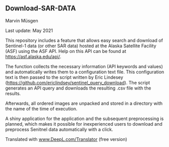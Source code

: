 Download-SAR-DATA
------
Marvin Müsgen

Last update: May 2021

This repository includes a feature that allows easy search and download of Sentinel-1 data (or other SAR data) hosted at the Alaska Satellite Facility (ASF) using the ASF API. Help on this API can be found at https://asf.alaska.edu/api/.

The function collects the necessary information (API keywords and values) and automatically writes them to a configuration text file. This configuration text is then passed to the script written by Eric Lindesey (https://github.com/ericlindsey/sentinel_query_download). The script generates an API query and downloads the resulting .csv file with the results.

Afterwards, all ordered images are unpacked and stored in a directory with the name of the time of execution. 

A shiny application for the application and the subsequent preprocessing is planned, which makes it possible for inexperienced users to download and preprocess Senitnel data automatically with a click.

Translated with www.DeepL.com/Translator (free version)
